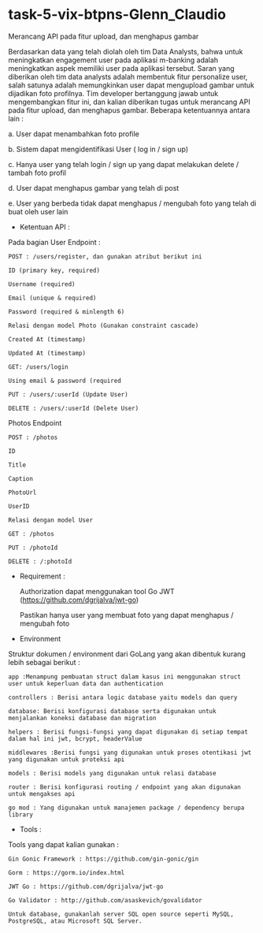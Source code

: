 # task-5-vix-btpns-Glenn_Claudio
Merancang API pada fitur upload, dan menghapus gambar

Berdasarkan data yang telah diolah oleh tim Data Analysts, bahwa untuk
meningkatkan engagement user pada aplikasi m-banking adalah meningkatkan
aspek memiliki user pada aplikasi tersebut. Saran yang diberikan oleh tim data
analysts adalah membentuk fitur personalize user, salah satunya adalah
memungkinkan user dapat mengupload gambar untuk dijadikan foto profilnya. Tim
developer bertanggung jawab untuk mengembangkan fitur ini, dan kalian diberikan
tugas untuk merancang API pada fitur upload, dan menghapus gambar. Beberapa
ketentuannya antara lain :

a. User dapat menambahkan foto profile

b. Sistem dapat mengidentifikasi User ( log in / sign up)

c. Hanya user yang telah login / sign up yang dapat melakukan delete / tambah
foto profil

d. User dapat menghapus gambar yang telah di post

e. User yang berbeda tidak dapat menghapus / mengubah foto yang telah di
buat oleh user lain

- Ketentuan API :

Pada bagian User Endpoint :

    POST : /users/register, dan gunakan atribut berikut ini
    
    ID (primary key, required)
    
    Username (required)
    
    Email (unique & required) 
    
    Password (required & minlength 6)
    
    Relasi dengan model Photo (Gunakan constraint cascade)
    
    Created At (timestamp)
    
    Updated At (timestamp)
    
    GET: /users/login
    
    Using email & password (required
    
    PUT : /users/:userId (Update User)
    
    DELETE : /users/:userId (Delete User)

Photos Endpoint

    POST : /photos 
    
    ID
    
    Title
    
    Caption
    
    PhotoUrl
    
    UserID
    
    Relasi dengan model User
    
    GET : /photos
    
    PUT : /photoId
    
    DELETE : /:photoId


- Requirement :

    Authorization dapat menggunakan tool Go JWT (https://github.com/dgrijalva/jwt-go) 
    
    Pastikan hanya user yang membuat foto yang dapat menghapus / mengubah foto
    
- Environment

Struktur dokumen / environment dari GoLang yang akan dibentuk kurang lebih sebagai berikut :

    app :Menampung pembuatan struct dalam kasus ini menggunakan struct user untuk keperluan data dan authentication
    
    controllers : Berisi antara logic database yaitu models dan query
    
    database: Berisi konfigurasi database serta digunakan untuk menjalankan koneksi database dan migration
    
    helpers : Berisi fungsi-fungsi yang dapat digunakan di setiap tempat dalam hal ini jwt, bcrypt, headerValue
    
    middlewares :Berisi fungsi yang digunakan untuk proses otentikasi jwt yang digunakan untuk proteksi api
    
    models : Berisi models yang digunakan untuk relasi database 
    
    router : Berisi konfigurasi routing / endpoint yang akan digunakan untuk mengakses api
    
    go mod : Yang digunakan untuk manajemen package / dependency berupa library

- Tools :

Tools yang dapat kalian gunakan : 

    
    Gin Gonic Framework : https://github.com/gin-gonic/gin 
   
    Gorm : https://gorm.io/index.html 
    
    JWT Go : https://github.com/dgrijalva/jwt-go 
    
    Go Validator : http://github.com/asaskevich/govalidator 
    
    Untuk database, gunakanlah server SQL open source seperti MySQL, PostgreSQL, atau Microsoft SQL Server.
